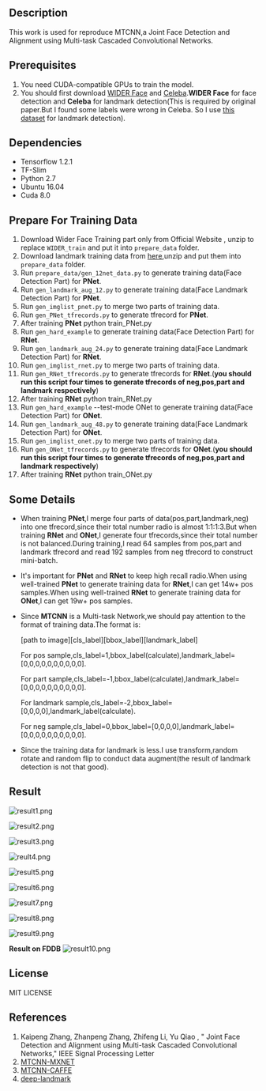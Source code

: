 ## Description
This work is used for reproduce MTCNN,a Joint Face Detection and Alignment using Multi-task Cascaded Convolutional Networks.

## Prerequisites
1. You need CUDA-compatible GPUs to train the model.
2. You should first download [WIDER Face](http://mmlab.ie.cuhk.edu.hk/projects/WIDERFace/) and [Celeba](http://mmlab.ie.cuhk.edu.hk/projects/CelebA.html).**WIDER Face** for face detection and **Celeba** for landmark detection(This is required by original paper.But I found some labels were wrong in Celeba. So I use [this dataset](http://mmlab.ie.cuhk.edu.hk/archive/CNN_FacePoint.htm) for landmark detection).

## Dependencies
* Tensorflow 1.2.1
* TF-Slim
* Python 2.7
* Ubuntu 16.04
* Cuda 8.0

## Prepare For Training Data
1. Download Wider Face Training part only from Official Website , unzip to replace `WIDER_train` and put it into `prepare_data` folder.
2. Download landmark training data from [here]((http://mmlab.ie.cuhk.edu.hk/archive/CNN_FacePoint.htm)),unzip and put them into `prepare_data` folder.
3. Run `prepare_data/gen_12net_data.py` to generate training data(Face Detection Part) for **PNet**.
4. Run `gen_landmark_aug_12.py` to generate training data(Face Landmark Detection Part) for **PNet**.
5. Run `gen_imglist_pnet.py` to merge two parts of training data.
6. Run `gen_PNet_tfrecords.py` to generate tfrecord for **PNet**.
7. After training **PNet** python train_PNet.py
8. Run `gen_hard_example` to generate training data(Face Detection Part) for **RNet**.
9. Run `gen_landmark_aug_24.py` to generate training data(Face Landmark Detection Part) for **RNet**.
10. Run `gen_imglist_rnet.py` to merge two parts of training data.
11. Run `gen_RNet_tfrecords.py` to generate tfrecords for **RNet**.(**you should run this script four times to generate tfrecords of neg,pos,part and landmark respectively**)
12. After training **RNet** python train_RNet.py
13. Run `gen_hard_example` --test-mode ONet to generate training data(Face Detection Part) for **ONet**.
14. Run `gen_landmark_aug_48.py` to generate training data(Face Landmark Detection Part) for **ONet**.
15. Run `gen_imglist_onet.py` to merge two parts of training data.
16. Run `gen_ONet_tfrecords.py` to generate tfrecords for **ONet**.(**you should run this script four times to generate tfrecords of neg,pos,part and landmark respectively**)
17. After training **RNet** python train_ONet.py

## Some Details
* When training **PNet**,I merge four parts of data(pos,part,landmark,neg) into one tfrecord,since their total number radio is almost 1:1:1:3.But when training **RNet** and **ONet**,I generate four tfrecords,since their total number is not balanced.During training,I read 64 samples from pos,part and landmark tfrecord and read 192 samples from neg tfrecord to construct mini-batch.
* It's important for **PNet** and **RNet** to keep high recall radio.When using well-trained **PNet** to generate training data for **RNet**,I can get 14w+ pos samples.When using well-trained **RNet** to generate training data for **ONet**,I can get 19w+ pos samples.
* Since **MTCNN** is a Multi-task Network,we should pay attention to the format of training data.The format is:
 
  [path to image][cls_label][bbox_label][landmark_label]
  
  For pos sample,cls_label=1,bbox_label(calculate),landmark_label=[0,0,0,0,0,0,0,0,0,0].

  For part sample,cls_label=-1,bbox_label(calculate),landmark_label=[0,0,0,0,0,0,0,0,0,0].
  
  For landmark sample,cls_label=-2,bbox_label=[0,0,0,0],landmark_label(calculate).  
  
  For neg sample,cls_label=0,bbox_label=[0,0,0,0],landmark_label=[0,0,0,0,0,0,0,0,0,0].  

* Since the training data for landmark is less.I use transform,random rotate and random flip to conduct data augment(the result of landmark detection is not that good).

## Result

![result1.png](https://i.loli.net/2017/08/30/59a6b65b3f5e1.png)

![result2.png](https://i.loli.net/2017/08/30/59a6b6b4efcb1.png)

![result3.png](https://i.loli.net/2017/08/30/59a6b6f7c144d.png)

![reult4.png](https://i.loli.net/2017/08/30/59a6b72b38b09.png)

![result5.png](https://i.loli.net/2017/08/30/59a6b76445344.png)

![result6.png](https://i.loli.net/2017/08/30/59a6b79d5b9c7.png)

![result7.png](https://i.loli.net/2017/08/30/59a6b7d82b97c.png)

![result8.png](https://i.loli.net/2017/08/30/59a6b7ffad3e2.png)

![result9.png](https://i.loli.net/2017/08/30/59a6b843db715.png)

**Result on FDDB**
![result10.png](https://i.loli.net/2017/08/30/59a6b875f1792.png)

## License
MIT LICENSE

## References
1. Kaipeng Zhang, Zhanpeng Zhang, Zhifeng Li, Yu Qiao , " Joint Face Detection and Alignment using Multi-task Cascaded Convolutional Networks," IEEE Signal Processing Letter
2. [MTCNN-MXNET](https://github.com/Seanlinx/mtcnn)
3. [MTCNN-CAFFE](https://github.com/CongWeilin/mtcnn-caffe)
4. [deep-landmark](https://github.com/luoyetx/deep-landmark)
